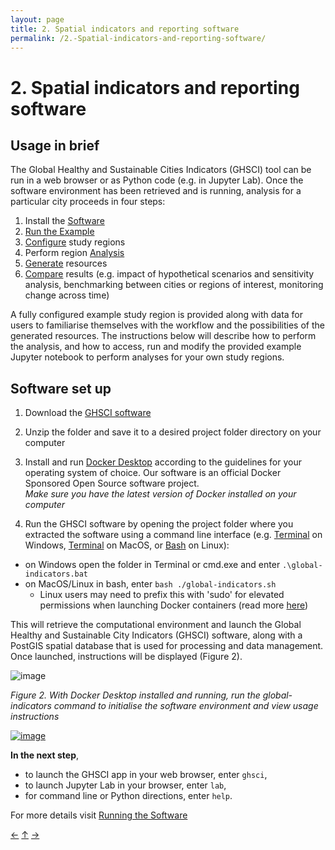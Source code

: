 ```yaml
---
layout: page
title: 2. Spatial indicators and reporting software
permalink: /2.-Spatial-indicators-and-reporting-software/
---
```


# 2. Spatial indicators and reporting software


## Usage in brief

The Global Healthy and Sustainable Cities Indicators (GHSCI) tool can be run in a web browser or as Python code (e.g. in Jupyter Lab).  Once the software environment has been retrieved and is running, analysis for a particular city proceeds in four steps:


1. Install the [Software](./2.-Spatial-indicators-and-reporting-software#software-set-up)
2. [Run the Example](./4.-Analysis-&-Generate-Resources#running-an-example)
3. [Configure](./4.-Analysis-&-Generate-Resources#configuration) study regions 
4. Perform region [Analysis](./4.-Analysis-&-Generate-Resources#analysis) 
5. [Generate](./4.-Analysis-&-Generate-Resources#generate) resources
6. [Compare](./4.-Analysis-&-Generate-Resources#compare) results (e.g. impact of hypothetical scenarios and sensitivity analysis, benchmarking between cities or regions of interest, monitoring change across time)

A fully configured example study region is provided along with data for users to familiarise themselves with the workflow and the possibilities of the generated resources.  The instructions below will describe how to perform the analysis, and how to access, run and modify the provided example Jupyter notebook to perform analyses for your own study regions.

## Software set up

1. Download  the [GHSCI software](https://github.com/healthysustainablecities/global-indicators/archive/refs/heads/main.zip) 
2. Unzip the folder and save it to a desired project folder directory on your computer
3. Install and run [Docker Desktop](https://docs.docker.com/desktop/) according to the guidelines for your operating system of choice.  Our software is an official Docker Sponsored Open Source software project.     
_Make sure you have the latest version of Docker installed on your computer_           

4. Run the GHSCI software by opening the project folder where you extracted the software using a command line interface (e.g.  [Terminal](https://aka.ms/terminal) on Windows, [Terminal](https://support.apple.com/en-au/guide/terminal/apd5265185d-f365-44cb-8b09-71a064a42125/mac) on MacOS, or [Bash](https://www.gnu.org/software/bash/) on Linux):
  - on Windows open the folder in Terminal or cmd.exe and enter `.\global-indicators.bat`
  - on MacOS/Linux in bash, enter `bash ./global-indicators.sh`
    - Linux users may need to prefix this with 'sudo' for elevated permissions when launching Docker containers (read more [here](https://docs.docker.com/engine/install/linux-postinstall))

This will retrieve the computational environment and launch the Global Healthy and Sustainable City Indicators (GHSCI) software, along with a PostGIS spatial database that is used for processing and data management.  Once launched, instructions will be displayed (Figure 2).

![image](https://github.com/healthysustainablecities/global-indicators/assets/12984626/5192ad35-9418-4527-8e55-0316dec5bc62)

*Figure 2. With Docker Desktop installed and running, run the global-indicators command to initialise the software environment and view usage instructions*

[![image](https://github.com/user-attachments/assets/2e6166f2-7dff-40d1-963a-df82608ed583)](https://youtu.be/6io0lVMFvVY?si=vjmaipxsnM5sl5rS)   
 

**In the next step**,   
* to launch the GHSCI app in your web browser, enter `ghsci`,    
* to launch Jupyter Lab in your browser, enter `lab`,    
* for command line or Python directions, enter `help`.    

For more details visit [Running the Software](./3.-Running-the-Software)

[&larr;](./1.-Policy-Indicators) [&uarr;]() [&rarr;](./3.-Running-the-Software)